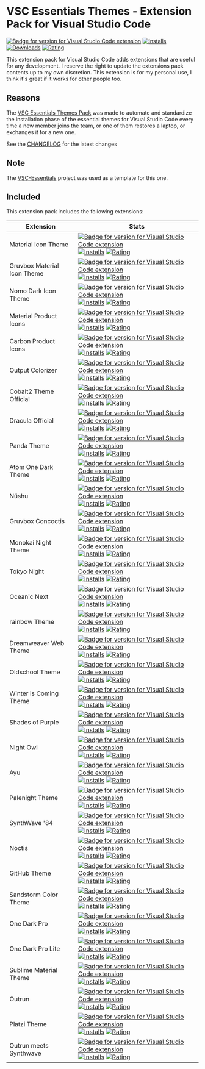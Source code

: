 # VSC Essentials Themes - Extension Pack for Visual Studio Code

[![Badge for version for Visual Studio Code extension](https://flat.badgen.net/vs-marketplace/v/Gydunhn.vsc-essentials-themes?color=blue)](https://marketplace.visualstudio.com/items?itemName=Gydunhn.vsc-essentials-themes) [![Installs](https://flat.badgen.net/vs-marketplace/i/Gydunhn.vsc-essentials-themes?color=blue)](https://marketplace.visualstudio.com/items?itemName=Gydunhn.vsc-essentials-themes) [![Downloads](https://flat.badgen.net/vs-marketplace/d/Gydunhn.vsc-essentials-themes?color=blue)](hhttps://marketplace.visualstudio.com/items?itemName=Gydunhn.vsc-essentials-themes) [![Rating](https://flat.badgen.net/vs-marketplace/rating/Gydunhn.vsc-essentials-themes?color=blue)](https://marketplace.visualstudio.com/items?itemName=Gydunhn.vsc-essentials-themes)

This extension pack for Visual Studio Code adds extensions that are useful for any development. I reserve the right to update the extensions pack contents up to my own discretion. This extension is for my personal use, I think it's great if it works for other people too.

## Reasons

The [VSC Essentials Themes Pack] was made to automate and standardize the installation phase of the essential themes for Visual Studio Code every time a new member joins the team, or one of them restores a laptop, or exchanges it for a new one.

See the [CHANGELOG](CHANGELOG.md) for the latest changes

## Note

The [VSC-Essentials] project was used as a template for this one.

## Included

This extension pack includes the following extensions:

| Extension                   | Stats                                                                                                                                                                                                                                                                                                                                                                                                                                                                                                                                                                                                                                                                            |
| --------------------------- | -------------------------------------------------------------------------------------------------------------------------------------------------------------------------------------------------------------------------------------------------------------------------------------------------------------------------------------------------------------------------------------------------------------------------------------------------------------------------------------------------------------------------------------------------------------------------------------------------------------------------------------------------------------------------------- |
| Material Icon Theme         | [![Badge for version for Visual Studio Code extension](https://flat.badgen.net/vs-marketplace/v/PKief.material-icon-theme?color=blue)](https://marketplace.visualstudio.com/items?itemName=PKief.material-icon-theme) [![Installs](https://flat.badgen.net/vs-marketplace/i/PKief.material-icon-theme?color=blue)](https://marketplace.visualstudio.com/items?itemName=PKief.material-icon-theme) [![Rating](https://flat.badgen.net/vs-marketplace/rating/PKief.material-icon-theme?color=blue)](https://marketplace.visualstudio.com/items?itemName=PKief.material-icon-theme)                                                                                                 |
| Gruvbox Material Icon Theme | [![Badge for version for Visual Studio Code extension](https://flat.badgen.net/vs-marketplace/v/JonathanHarty.gruvbox-material-icon-theme?color=blue)](https://marketplace.visualstudio.com/items?itemName=JonathanHarty.gruvbox-material-icon-theme) [![Installs](https://flat.badgen.net/vs-marketplace/i/JonathanHarty.gruvbox-material-icon-theme?color=blue)](https://marketplace.visualstudio.com/items?itemName=JonathanHarty.gruvbox-material-icon-theme) [![Rating](https://flat.badgen.net/vs-marketplace/rating/JonathanHarty.gruvbox-material-icon-theme?color=blue)](https://marketplace.visualstudio.com/items?itemName=JonathanHarty.gruvbox-material-icon-theme) |
| Nomo Dark Icon Theme        | [![Badge for version for Visual Studio Code extension](https://flat.badgen.net/vs-marketplace/v/be5invis.vscode-icontheme-nomo-dark?color=blue)](https://marketplace.visualstudio.com/items?itemName=be5invis.vscode-icontheme-nomo-dark) [![Installs](https://flat.badgen.net/vs-marketplace/i/be5invis.vscode-icontheme-nomo-dark?color=blue)](https://marketplace.visualstudio.com/items?itemName=be5invis.vscode-icontheme-nomo-dark) [![Rating](https://flat.badgen.net/vs-marketplace/rating/be5invis.vscode-icontheme-nomo-dark?color=blue)](https://marketplace.visualstudio.com/items?itemName=be5invis.vscode-icontheme-nomo-dark)                                     |
| Material Product Icons      | [![Badge for version for Visual Studio Code extension](https://flat.badgen.net/vs-marketplace/v/PKief.material-product-icons?color=blue)](https://marketplace.visualstudio.com/items?itemName=PKief.material-product-icons) [![Installs](https://flat.badgen.net/vs-marketplace/i/PKief.material-product-icons?color=blue)](https://marketplace.visualstudio.com/items?itemName=PKief.material-product-icons) [![Rating](https://flat.badgen.net/vs-marketplace/rating/PKief.material-product-icons?color=blue)](https://marketplace.visualstudio.com/items?itemName=PKief.material-product-icons)                                                                               |
| Carbon Product Icons        | [![Badge for version for Visual Studio Code extension](https://flat.badgen.net/vs-marketplace/v/antfu.icons-carbon?color=blue)](https://marketplace.visualstudio.com/items?itemName=antfu.icons-carbon) [![Installs](https://flat.badgen.net/vs-marketplace/i/antfu.icons-carbon?color=blue)](https://marketplace.visualstudio.com/items?itemName=antfu.icons-carbon) [![Rating](https://flat.badgen.net/vs-marketplace/rating/antfu.icons-carbon?color=blue)](https://marketplace.visualstudio.com/items?itemName=antfu.icons-carbon)                                                                                                                                           |
| Output Colorizer            | [![Badge for version for Visual Studio Code extension](https://flat.badgen.net/vs-marketplace/v/IBM.output-colorizer?color=blue)](https://marketplace.visualstudio.com/items?itemName=IBM.output-colorizer) [![Installs](https://flat.badgen.net/vs-marketplace/i/IBM.output-colorizer?color=blue)](https://marketplace.visualstudio.com/items?itemName=IBM.output-colorizer) [![Rating](https://flat.badgen.net/vs-marketplace/rating/IBM.output-colorizer?color=blue)](https://marketplace.visualstudio.com/items?itemName=IBM.output-colorizer)                                                                                                                               |
| Cobalt2 Theme Official      | [![Badge for version for Visual Studio Code extension](https://flat.badgen.net/vs-marketplace/v/wesbos.theme-cobalt2?color=blue)](https://marketplace.visualstudio.com/items?itemName=wesbos.theme-cobalt2) [![Installs](https://flat.badgen.net/vs-marketplace/i/wesbos.theme-cobalt2?color=blue)](https://marketplace.visualstudio.com/items?itemName=wesbos.theme-cobalt2) [![Rating](https://flat.badgen.net/vs-marketplace/rating/wesbos.theme-cobalt2?color=blue)](https://marketplace.visualstudio.com/items?itemName=wesbos.theme-cobalt2)                                                                                                                               |
| Dracula Official            | [![Badge for version for Visual Studio Code extension](https://flat.badgen.net/vs-marketplace/v/dracula-theme.theme-dracula?color=blue)](https://marketplace.visualstudio.com/items?itemName=dracula-theme.theme-dracula) [![Installs](https://flat.badgen.net/vs-marketplace/i/dracula-theme.theme-dracula?color=blue)](https://marketplace.visualstudio.com/items?itemName=dracula-theme.theme-dracula) [![Rating](https://flat.badgen.net/vs-marketplace/rating/dracula-theme.theme-dracula?color=blue)](https://marketplace.visualstudio.com/items?itemName=dracula-theme.theme-dracula)                                                                                     |
| Panda Theme                 | [![Badge for version for Visual Studio Code extension](https://flat.badgen.net/vs-marketplace/v/tinkertrain.theme-panda?color=blue)](https://marketplace.visualstudio.com/items?itemName=tinkertrain.theme-panda) [![Installs](https://flat.badgen.net/vs-marketplace/i/tinkertrain.theme-panda?color=blue)](https://marketplace.visualstudio.com/items?itemName=tinkertrain.theme-panda) [![Rating](https://flat.badgen.net/vs-marketplace/rating/tinkertrain.theme-panda?color=blue)](https://marketplace.visualstudio.com/items?itemName=tinkertrain.theme-panda)                                                                                                             |
| Atom One Dark Theme         | [![Badge for version for Visual Studio Code extension](https://flat.badgen.net/vs-marketplace/v/akamud.vscode-theme-onedark?color=blue)](https://marketplace.visualstudio.com/items?itemName=akamud.vscode-theme-onedark) [![Installs](https://flat.badgen.net/vs-marketplace/i/akamud.vscode-theme-onedark?color=blue)](https://marketplace.visualstudio.com/items?itemName=akamud.vscode-theme-onedark) [![Rating](https://flat.badgen.net/vs-marketplace/rating/akamud.vscode-theme-onedark?color=blue)](https://marketplace.visualstudio.com/items?itemName=akamud.vscode-theme-onedark)                                                                                     |
| Nüshu                       | [![Badge for version for Visual Studio Code extension](https://flat.badgen.net/vs-marketplace/v/wheredoesyourmindgo.nushu-vscode-theme?color=blue)](https://marketplace.visualstudio.com/items?itemName=wheredoesyourmindgo.nushu-vscode-theme) [![Installs](https://flat.badgen.net/vs-marketplace/i/wheredoesyourmindgo.nushu-vscode-theme?color=blue)](https://marketplace.visualstudio.com/items?itemName=wheredoesyourmindgo.nushu-vscode-theme) [![Rating](https://flat.badgen.net/vs-marketplace/rating/wheredoesyourmindgo.nushu-vscode-theme?color=blue)](https://marketplace.visualstudio.com/items?itemName=wheredoesyourmindgo.nushu-vscode-theme)                   |
| Gruvbox Concoctis           | [![Badge for version for Visual Studio Code extension](https://flat.badgen.net/vs-marketplace/v/wheredoesyourmindgo.gruvbox-concoctis?color=blue)](https://marketplace.visualstudio.com/items?itemName=wheredoesyourmindgo.gruvbox-concoctis) [![Installs](https://flat.badgen.net/vs-marketplace/i/wheredoesyourmindgo.gruvbox-concoctis?color=blue)](https://marketplace.visualstudio.com/items?itemName=wheredoesyourmindgo.gruvbox-concoctis) [![Rating](https://flat.badgen.net/vs-marketplace/rating/wheredoesyourmindgo.gruvbox-concoctis?color=blue)](https://marketplace.visualstudio.com/items?itemName=wheredoesyourmindgo.gruvbox-concoctis)                         |
| Monokai Night Theme         | [![Badge for version for Visual Studio Code extension](https://flat.badgen.net/vs-marketplace/v/fabiospampinato.vscode-monokai-night?color=blue)](https://marketplace.visualstudio.com/items?itemName=fabiospampinato.vscode-monokai-night) [![Installs](https://flat.badgen.net/vs-marketplace/i/fabiospampinato.vscode-monokai-night?color=blue)](https://marketplace.visualstudio.com/items?itemName=fabiospampinato.vscode-monokai-night) [![Rating](https://flat.badgen.net/vs-marketplace/rating/fabiospampinato.vscode-monokai-night?color=blue)](https://marketplace.visualstudio.com/items?itemName=fabiospampinato.vscode-monokai-night)                               |
| Tokyo Night                 | [![Badge for version for Visual Studio Code extension](https://flat.badgen.net/vs-marketplace/v/enkia.tokyo-night?color=blue)](https://marketplace.visualstudio.com/items?itemName=enkia.tokyo-night) [![Installs](https://flat.badgen.net/vs-marketplace/i/enkia.tokyo-night?color=blue)](https://marketplace.visualstudio.com/items?itemName=enkia.tokyo-night) [![Rating](https://flat.badgen.net/vs-marketplace/rating/enkia.tokyo-night?color=blue)](https://marketplace.visualstudio.com/items?itemName=enkia.tokyo-night)                                                                                                                                                 |
| Oceanic Next                | [![Badge for version for Visual Studio Code extension](https://flat.badgen.net/vs-marketplace/v/mhartington.Oceanic-Next?color=blue)](https://marketplace.visualstudio.com/items?itemName=mhartington.Oceanic-Next) [![Installs](https://flat.badgen.net/vs-marketplace/i/mhartington.Oceanic-Next?color=blue)](https://marketplace.visualstudio.com/items?itemName=mhartington.Oceanic-Next) [![Rating](https://flat.badgen.net/vs-marketplace/rating/mhartington.Oceanic-Next?color=blue)](https://marketplace.visualstudio.com/items?itemName=mhartington.Oceanic-Next)                                                                                                       |
| rainbow Theme               | [![Badge for version for Visual Studio Code extension](https://flat.badgen.net/vs-marketplace/v/gerane.Theme-rainbow?color=blue)](https://marketplace.visualstudio.com/items?itemName=gerane.Theme-rainbow) [![Installs](https://flat.badgen.net/vs-marketplace/i/gerane.Theme-rainbow?color=blue)](https://marketplace.visualstudio.com/items?itemName=gerane.Theme-rainbow) [![Rating](https://flat.badgen.net/vs-marketplace/rating/gerane.Theme-rainbow?color=blue)](https://marketplace.visualstudio.com/items?itemName=gerane.Theme-rainbow)                                                                                                                               |
| Dreamweaver Web Theme       | [![Badge for version for Visual Studio Code extension](https://flat.badgen.net/vs-marketplace/v/Persephona.theme-dreamweaverweb?color=blue)](https://marketplace.visualstudio.com/items?itemName=Persephona.theme-dreamweaverweb) [![Installs](https://flat.badgen.net/vs-marketplace/i/Persephona.theme-dreamweaverweb?color=blue)](https://marketplace.visualstudio.com/items?itemName=Persephona.theme-dreamweaverweb) [![Rating](https://flat.badgen.net/vs-marketplace/rating/Persephona.theme-dreamweaverweb?color=blue)](https://marketplace.visualstudio.com/items?itemName=Persephona.theme-dreamweaverweb)                                                             |
| Oldschool Theme             | [![Badge for version for Visual Studio Code extension](https://flat.badgen.net/vs-marketplace/v/EricsonWillians.oldschool-theme?color=blue)](https://marketplace.visualstudio.com/items?itemName=EricsonWillians.oldschool-theme) [![Installs](https://flat.badgen.net/vs-marketplace/i/EricsonWillians.oldschool-theme?color=blue)](https://marketplace.visualstudio.com/items?itemName=EricsonWillians.oldschool-theme) [![Rating](https://flat.badgen.net/vs-marketplace/rating/EricsonWillians.oldschool-theme?color=blue)](https://marketplace.visualstudio.com/items?itemName=EricsonWillians.oldschool-theme)                                                             |
| Winter is Coming Theme      | [![Badge for version for Visual Studio Code extension](https://flat.badgen.net/vs-marketplace/v/johnpapa.winteriscoming?color=blue)](https://marketplace.visualstudio.com/items?itemName=johnpapa.winteriscoming) [![Installs](https://flat.badgen.net/vs-marketplace/i/johnpapa.winteriscoming?color=blue)](https://marketplace.visualstudio.com/items?itemName=johnpapa.winteriscoming) [![Rating](https://flat.badgen.net/vs-marketplace/rating/johnpapa.winteriscoming?color=blue)](https://marketplace.visualstudio.com/items?itemName=johnpapa.winteriscoming)                                                                                                             |
| Shades of Purple            | [![Badge for version for Visual Studio Code extension](https://flat.badgen.net/vs-marketplace/v/ahmadawais.shades-of-purple?color=blue)](https://marketplace.visualstudio.com/items?itemName=ahmadawais.shades-of-purple) [![Installs](https://flat.badgen.net/vs-marketplace/i/ahmadawais.shades-of-purple?color=blue)](https://marketplace.visualstudio.com/items?itemName=ahmadawais.shades-of-purple) [![Rating](https://flat.badgen.net/vs-marketplace/rating/ahmadawais.shades-of-purple?color=blue)](https://marketplace.visualstudio.com/items?itemName=ahmadawais.shades-of-purple)                                                                                     |
| Night Owl                   | [![Badge for version for Visual Studio Code extension](https://flat.badgen.net/vs-marketplace/v/sdras.night-owl?color=blue)](https://marketplace.visualstudio.com/items?itemName=sdras.night-owl) [![Installs](https://flat.badgen.net/vs-marketplace/i/sdras.night-owl?color=blue)](https://marketplace.visualstudio.com/items?itemName=sdras.night-owl) [![Rating](https://flat.badgen.net/vs-marketplace/rating/sdras.night-owl?color=blue)](https://marketplace.visualstudio.com/items?itemName=sdras.night-owl)                                                                                                                                                             |
| Ayu                         | [![Badge for version for Visual Studio Code extension](https://flat.badgen.net/vs-marketplace/v/teabyii.ayu?color=blue)](https://marketplace.visualstudio.com/items?itemName=teabyii.ayu) [![Installs](https://flat.badgen.net/vs-marketplace/i/teabyii.ayu?color=blue)](https://marketplace.visualstudio.com/items?itemName=teabyii.ayu) [![Rating](https://flat.badgen.net/vs-marketplace/rating/teabyii.ayu?color=blue)](https://marketplace.visualstudio.com/items?itemName=teabyii.ayu)                                                                                                                                                                                     |
| Palenight Theme             | [![Badge for version for Visual Studio Code extension](https://flat.badgen.net/vs-marketplace/v/whizkydee.material-palenight-theme?color=blue)](https://marketplace.visualstudio.com/items?itemName=whizkydee.material-palenight-theme) [![Installs](https://flat.badgen.net/vs-marketplace/i/whizkydee.material-palenight-theme?color=blue)](https://marketplace.visualstudio.com/items?itemName=whizkydee.material-palenight-theme) [![Rating](https://flat.badgen.net/vs-marketplace/rating/whizkydee.material-palenight-theme?color=blue)](https://marketplace.visualstudio.com/items?itemName=whizkydee.material-palenight-theme)                                           |
| SynthWave '84               | [![Badge for version for Visual Studio Code extension](https://flat.badgen.net/vs-marketplace/v/RobbOwen.synthwave-vscode?color=blue)](https://marketplace.visualstudio.com/items?itemName=RobbOwen.synthwave-vscode) [![Installs](https://flat.badgen.net/vs-marketplace/i/RobbOwen.synthwave-vscode?color=blue)](https://marketplace.visualstudio.com/items?itemName=RobbOwen.synthwave-vscode) [![Rating](https://flat.badgen.net/vs-marketplace/rating/RobbOwen.synthwave-vscode?color=blue)](https://marketplace.visualstudio.com/items?itemName=RobbOwen.synthwave-vscode)                                                                                                 |
| Noctis                      | [![Badge for version for Visual Studio Code extension](https://flat.badgen.net/vs-marketplace/v/liviuschera.noctis?color=blue)](https://marketplace.visualstudio.com/items?itemName=liviuschera.noctis) [![Installs](https://flat.badgen.net/vs-marketplace/i/liviuschera.noctis?color=blue)](https://marketplace.visualstudio.com/items?itemName=liviuschera.noctis) [![Rating](https://flat.badgen.net/vs-marketplace/rating/liviuschera.noctis?color=blue)](https://marketplace.visualstudio.com/items?itemName=liviuschera.noctis)                                                                                                                                           |
| GitHub Theme                | [![Badge for version for Visual Studio Code extension](https://flat.badgen.net/vs-marketplace/v/GitHub.github-vscode-theme?color=blue)](https://marketplace.visualstudio.com/items?itemName=GitHub.github-vscode-theme) [![Installs](https://flat.badgen.net/vs-marketplace/i/GitHub.github-vscode-theme?color=blue)](https://marketplace.visualstudio.com/items?itemName=GitHub.github-vscode-theme) [![Rating](https://flat.badgen.net/vs-marketplace/rating/GitHub.github-vscode-theme?color=blue)](https://marketplace.visualstudio.com/items?itemName=GitHub.github-vscode-theme)                                                                                           |
| Sandstorm Color Theme       | [![Badge for version for Visual Studio Code extension](https://flat.badgen.net/vs-marketplace/v/Bardleware.sandstorm?color=blue)](https://marketplace.visualstudio.com/items?itemName=Bardleware.sandstorm) [![Installs](https://flat.badgen.net/vs-marketplace/i/Bardleware.sandstorm?color=blue)](https://marketplace.visualstudio.com/items?itemName=Bardleware.sandstorm) [![Rating](https://flat.badgen.net/vs-marketplace/rating/Bardleware.sandstorm?color=blue)](https://marketplace.visualstudio.com/items?itemName=Bardleware.sandstorm)                                                                                                                               |
| One Dark Pro                | [![Badge for version for Visual Studio Code extension](https://flat.badgen.net/vs-marketplace/v/zhuangtongfa.Material-theme?color=blue)](https://marketplace.visualstudio.com/items?itemName=zhuangtongfa.Material-theme) [![Installs](https://flat.badgen.net/vs-marketplace/i/zhuangtongfa.Material-theme?color=blue)](https://marketplace.visualstudio.com/items?itemName=zhuangtongfa.Material-theme) [![Rating](https://flat.badgen.net/vs-marketplace/rating/zhuangtongfa.Material-theme?color=blue)](https://marketplace.visualstudio.com/items?itemName=zhuangtongfa.Material-theme)                                                                                     |
| One Dark Pro Lite           | [![Badge for version for Visual Studio Code extension](https://flat.badgen.net/vs-marketplace/v/zhuangtongfa.One-dark-pro?color=blue)](https://marketplace.visualstudio.com/items?itemName=zhuangtongfa.One-dark-pro) [![Installs](https://flat.badgen.net/vs-marketplace/i/zhuangtongfa.One-dark-pro?color=blue)](https://marketplace.visualstudio.com/items?itemName=zhuangtongfa.One-dark-pro) [![Rating](https://flat.badgen.net/vs-marketplace/rating/zhuangtongfa.One-dark-pro?color=blue)](https://marketplace.visualstudio.com/items?itemName=zhuangtongfa.One-dark-pro)                                                                                                 |
| Sublime Material Theme      | [![Badge for version for Visual Studio Code extension](https://flat.badgen.net/vs-marketplace/v/jprestidge.theme-material-theme?color=blue)](https://marketplace.visualstudio.com/items?itemName=jprestidge.theme-material-theme) [![Installs](https://flat.badgen.net/vs-marketplace/i/jprestidge.theme-material-theme?color=blue)](https://marketplace.visualstudio.com/items?itemName=jprestidge.theme-material-theme) [![Rating](https://flat.badgen.net/vs-marketplace/rating/jprestidge.theme-material-theme?color=blue)](https://marketplace.visualstudio.com/items?itemName=jprestidge.theme-material-theme)                                                             |
| Outrun                      | [![Badge for version for Visual Studio Code extension](https://flat.badgen.net/vs-marketplace/v/samrapdev.outrun?color=blue)](https://marketplace.visualstudio.com/items?itemName=samrapdev.outrun) [![Installs](https://flat.badgen.net/vs-marketplace/i/samrapdev.outrun?color=blue)](https://marketplace.visualstudio.com/items?itemName=samrapdev.outrun) [![Rating](https://flat.badgen.net/vs-marketplace/rating/samrapdev.outrun?color=blue)](https://marketplace.visualstudio.com/items?itemName=samrapdev.outrun)                                                                                                                                                       |
| Platzi Theme                | [![Badge for version for Visual Studio Code extension](https://flat.badgen.net/vs-marketplace/v/codevars.platzi-theme-for-vs-code?color=blue)](https://marketplace.visualstudio.com/items?itemName=codevars.platzi-theme-for-vs-code) [![Installs](https://flat.badgen.net/vs-marketplace/i/codevars.platzi-theme-for-vs-code?color=blue)](https://marketplace.visualstudio.com/items?itemName=codevars.platzi-theme-for-vs-code) [![Rating](https://flat.badgen.net/vs-marketplace/rating/codevars.platzi-theme-for-vs-code?color=blue)](https://marketplace.visualstudio.com/items?itemName=codevars.platzi-theme-for-vs-code)                                                 |
| Outrun meets Synthwave      | [![Badge for version for Visual Studio Code extension](https://flat.badgen.net/vs-marketplace/v/codevars.outrun-meets-synthwave?color=blue)](https://marketplace.visualstudio.com/items?itemName=codevars.outrun-meets-synthwave) [![Installs](https://flat.badgen.net/vs-marketplace/i/codevars.outrun-meets-synthwave?color=blue)](https://marketplace.visualstudio.com/items?itemName=codevars.outrun-meets-synthwave) [![Rating](https://flat.badgen.net/vs-marketplace/rating/codevars.outrun-meets-synthwave?color=blue)](https://marketplace.visualstudio.com/items?itemName=codevars.outrun-meets-synthwave)                                                             |

[VSC Essentials Themes Pack]: https://marketplace.visualstudio.com/items?itemName=Gydunhn.vsc-essentials-themes
[VSC-Essentials]: https://github.com/Gydunhn/VSC-Essentials
